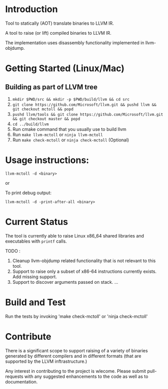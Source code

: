 # Introduction
Tool to statically (AOT) translate binaries to LLVM IR.

A tool to raise (or lift) compiled binaries to LLVM IR.

The implementation uses disassembly functionality implemented in
llvm-objdump.

# Getting Started (Linux/Mac)
## Building as part of LLVM tree

1.  `mkdir $PWD/src && mkdir -p $PWD/build/llvm && cd src`
2.  `git clone https://github.com/Microsoft/llvm.git && pushd llvm && git checkout mctoll && popd`
3.  `pushd llvm/tools && git clone https://github.com/Microsoft/llvm.git && git checkout master && popd`
4.  `cd ../build/llvm`
5.  Run cmake command that you usually use to build llvm
6.  Run `make llvm-mctoll` or `ninja llvm-mctoll`
7. Run `make check-mctoll` or `ninja check-mctoll` (Optional)

# Usage instructions:

`llvm-mctoll -d <binary>`

or

To print debug output:

`llvm-mctoll -d -print-after-all <binary>`

# Current Status

The tool is currently able to raise Linux x86_64 shared libraries and executables with `printf` calls.

TODO :
1. Cleanup llvm-objdump related functionality that is not relevant to this tool.
1. Support to raise only a subset of x86-64 instructions currently exists. Add missing support.
1. Support to discover arguments passed on stack.
...

# Build and Test

Run the tests by invoking 'make check-mctoll' or 'ninja check-mctoll'

# Contribute

There is a significant scope to support raising of a variety of
binaries generated by different compilers and in different formats
(that are supported by the LLVM inftrastructure.)

Any interest in contributing to the project is wlecome. Please submit
pull-requests with any suggested enhancements to the code as well as
to documentation.
